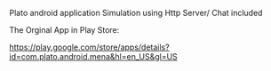 Plato android application Simulation using Http Server/ Chat included

The Orginal App in Play Store:

https://play.google.com/store/apps/details?id=com.plato.android.mena&hl=en_US&gl=US
